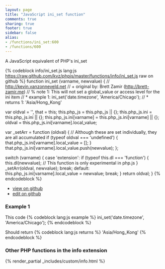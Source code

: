 ```yaml
---
layout: page
title: "JavaScript ini_set function"
comments: true
sharing: true
footer: true
sidebar: false
alias:
- /functions/ini_set:600
- /functions/600
---
```

<!-- Generated by Rakefile:build -->
A JavaScript equivalent of PHP's ini_set

{% codeblock info/ini_set.js lang:js https://raw.github.com/kvz/phpjs/master/functions/info/ini_set.js raw on github %}
function ini_set (varname, newvalue) {
  // http://kevin.vanzonneveld.net
  // +   original by: Brett Zamir (http://brett-zamir.me)
  // %        note 1: This will not set a global_value or access level for the ini item
  // *     example 1: ini_set('date.timezone', 'America/Chicago');
  // *     returns 1: 'Asia/Hong_Kong'

  var oldval = '',
    that = this;
  this.php_js = this.php_js || {};
  this.php_js.ini = this.php_js.ini || {};
  this.php_js.ini[varname] = this.php_js.ini[varname] || {};
  oldval = this.php_js.ini[varname].local_value;

  var _setArr = function (oldval) { // Although these are set individually, they are all accumulated
    if (typeof oldval === 'undefined') {
      that.php_js.ini[varname].local_value = [];
    }
    that.php_js.ini[varname].local_value.push(newvalue);
  };

  switch (varname) {
  case 'extension':
    if (typeof this.dl === 'function') {
      this.dl(newvalue); // This function is only experimental in php.js
    }
    _setArr(oldval, newvalue);
    break;
  default:
    this.php_js.ini[varname].local_value = newvalue;
    break;
  }
  return oldval;
}
{% endcodeblock %}

 - [view on github](https://github.com/kvz/phpjs/blob/master/functions/info/ini_set.js)
 - [edit on github](https://github.com/kvz/phpjs/edit/master/functions/info/ini_set.js)

### Example 1
This code
{% codeblock lang:js example %}
ini_set('date.timezone', 'America/Chicago');
{% endcodeblock %}

Should return
{% codeblock lang:js returns %}
'Asia/Hong_Kong'
{% endcodeblock %}


### Other PHP functions in the info extension
{% render_partial _includes/custom/info.html %}
